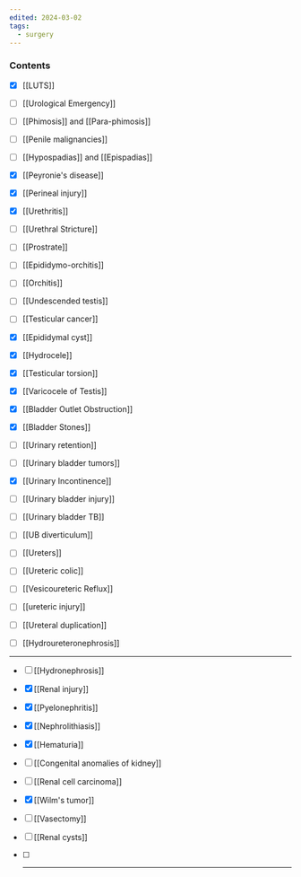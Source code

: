 ```yaml
---
edited: 2024-03-02
tags:
  - surgery
---
```

### Contents
- [x] [[LUTS]] 
- [ ] [[Urological Emergency]] 
- [ ] [[Phimosis]] and [[Para-phimosis]] 
- [ ] [[Penile malignancies]] 
- [ ] [[Hypospadias]] and [[Epispadias]] 
- [x] [[Peyronie's disease]] 
- [x] [[Perineal injury]]
- [x] [[Urethritis]] 
- [ ] [[Urethral Stricture]] 
- [ ] [[Prostrate]] 

- [ ] [[Epididymo-orchitis]]
- [ ] [[Orchitis]]
- [ ] [[Undescended testis]]
- [ ] [[Testicular cancer]] 
- [x] [[Epididymal cyst]] 
- [x] [[Hydrocele]] 
- [x] [[Testicular torsion]] 
- [x] [[Varicocele of Testis]] 

- [x] [[Bladder Outlet Obstruction]]
- [x] [[Bladder Stones]] 
- [ ] [[Urinary retention]] 
- [ ] [[Urinary bladder tumors]] 
- [x] [[Urinary Incontinence]] 
- [ ] [[Urinary bladder injury]]
- [ ] [[Urinary bladder TB]]
- [ ] [[UB diverticulum]] 

- [ ] [[Ureters]] 
- [ ] [[Ureteric colic]]
- [ ] [[Vesicoureteric Reflux]]
- [ ] [[ureteric injury]]
- [ ] [[Ureteral duplication]]
- [ ] [[Hydroureteronephrosis]] 

---
- [ ] [[Hydronephrosis]] 
- [x] [[Renal injury]] 
- [x] [[Pyelonephritis]] 
- [x] [[Nephrolithiasis]] 
- [x] [[Hematuria]] 
- [ ] [[Congenital anomalies of kidney]]
- [ ] [[Renal cell carcinoma]] 
- [x] [[Wilm's tumor]] 
- [ ] [[Vasectomy]] 
- [ ] [[Renal cysts]] 

- [ ] ---
